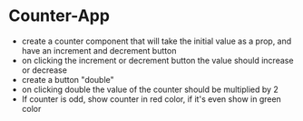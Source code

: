 # Counter-App
* create a counter component that will take the initial value as a prop, and have an increment and decrement button
* on clicking the increment or decrement button the value should increase or decrease
* create a button "double"
* on clicking double the value of the counter should be multiplied by 2
* If counter is odd, show counter in red color, if it's even show in green color
